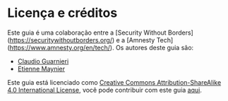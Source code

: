# Licença e créditos

Este guia é uma colaboração entre a [Security Without Borders] (https://securitywithoutborders.org/) e a [Amnesty Tech] (https://www.amnesty.org/en/tech/). Os autores deste guia são:

* [Claudio Guarnieri](https://nex.sx)
* [Etienne Maynier](https://www.randhome.io/)

Este guia está licenciado como [Creative Commons Attribution-ShareAlike 4.0 International License](http://creativecommons.org/licenses/by-sa/4.0/), você pode contribuir com este guia [aqui](https://github.com/pellaeon/guide-to-quick-forensics).
